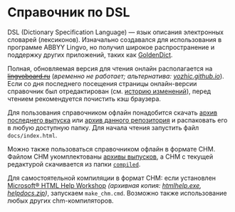 # Справочник по DSL

DSL (Dictionary Specification Language) — язык описания электронных словарей (лексиконов). Изначально создавался для использования в программе ABBYY Lingvo, но получил широкое распространение и поддержку других приложений, таких как [GoldenDict](https://github.com/goldendict/goldendict/releases).  

Полная, обновляемая версия для чтения онлайн располагается на ~~[lingvoboard.ru](https://lingvoboard.ru/store/html/DSLReference_HTML/index.html)~~ (_временно не работает; альтернатива: [yozhic.github.io](https://yozhic.github.io/DSL-Reference/)_). Если со дня последнего посещения страницы онлайн-версии справочник был отредактирован (см. [историю изменений](https://github.com/yozhic/DSL-Reference/commits/master)), перед чтением рекомендуется почистить кэш браузера.  

Для пользования справочником офлайн понадобится скачать [архив последнего выпуска](https://github.com/yozhic/DSL-Reference/releases) или [архив данного репозитория](https://github.com/yozhic/DSL-Reference/archive/refs/heads/master.zip) и распаковать его в любую доступную папку. Для начала чтения запустить файл `docs/index.html`.  

Можно также пользоваться справочником офлайн в формате CHM. Файлом CHM укомплектованы [архивы выпусков](https://github.com/yozhic/DSL-Reference/releases), а CHM с текущей редактурой скачивается из папки [`compiled`](https://github.com/yozhic/DSL-Reference/tree/master/compiled).  

Для самостоятельной компиляции в формат CHM: если установлен [Microsoft® HTML Help Workshop](https://learn.microsoft.com/en-us/previous-versions/windows/desktop/htmlhelp/microsoft-html-help-downloads) _(архивная копия: [htmlhelp.exe](http://web.archive.org/web/20160201063255/http://download.microsoft.com/download/0/A/9/0A939EF6-E31C-430F-A3DF-DFAE7960D564/htmlhelp.exe), [helpdocs.zip](http://web.archive.org/web/20160314043751/http://download.microsoft.com/download/0/A/9/0A939EF6-E31C-430F-A3DF-DFAE7960D564/helpdocs.zip))_, запускаем `make_chm.cmd`. Возможно также использование любых других chm-компиляторов.  
